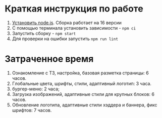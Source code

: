 # Краткая инструкция по работе

1. [Установить node.js](https://nodejs.org/download/release/latest-v16.x/). Сборка работает на 16 версии
2. С помощью терминала установить зависимости - `npm ci`
3. Запустить сборку - `npm start`
4. Для проверки на ошибки запустить `npm run lint`

# Затраченное время

1. Ознакомление с ТЗ, настройка, базовая разметка страницы: 6 часов.
2. Глобальные цвета, шрифты, стили, адаптивный логотип: 3 часa.
3. бургер-меню: 2 часа;
4. Загрузка изображений, адаптивные стили для крупных блоков: 6 часов.
4. Обновление логотипа, адаптивные стили хэддера и баннера, фикс шрифтов: 7 часов.
